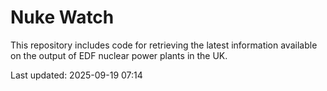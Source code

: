 # Nuke Watch

This repository includes code for retrieving the latest information available on the output of EDF nuclear power plants in the UK.

Last updated: 2025-09-19 07:14